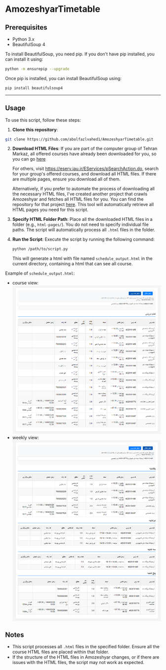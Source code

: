 # AmozeshyarTimetable

## Prerequisites

- Python 3.x
- BeautifulSoup 4

To install BeautifulSoup, you need pip. If you don't have pip installed, you can install it using:
```sh
python -m ensurepip --upgrade
```

Once pip is installed, you can install BeautifulSoup using:
```sh
pip install beautifulsoup4
```

---

## Usage

To use this script, follow these steps:

1. **Clone this repository**:
```sh
git clone https://github.com/abolfazlvahed1/AmozeshyarTimetable.git
```
2. **Download HTML Files**: 
   If you are part of the computer group of Tehran Markaz, all offered courses have already been downloaded for you, so you can go [here](https://abolfazlvahed1.github.io)

   For others, visit https://eserv.iau.ir/EServices/pSearchAction.do, search for your group's offered courses, and download all HTML files. If there are multiple pages, ensure you download all of them.
  
   Alternatively, if you prefer to automate the process of downloading all the necessary HTML files, I've created another project that crawls Amozeshyar and fetches all HTML files for you. You can find the repository for that project [here](https://github.com/abolfazlvahed1/AmozeshyarCourseScraper). This tool will automatically retrieve all HTML pages you need for this script.

3. **Specify HTML Folder Path**: 
   Place all the downloaded HTML files in a folder (e.g., `html-pages/`). You do not need to specify individual file paths. The script will automatically process all `.html` files in the folder.


4. **Run the Script**: 
   Execute the script by running the following command:
    ```sh
    python /path/to/script.py
    ```

   This will generate a html with file named `schedule_output.html` in the current directory, containing a html that can see all course.

Example of `schedule_output.html`:
- course view:
![](./photo/sample-output-all-course-view.png)
- weekly view:
![](./photo/sample-output-weekly-view.png)

## Notes

- This script processes all `.html` files in the specified folder. Ensure all the course HTML files are placed within that folder.
- If the structure of the HTML files in Amozeshyar changes, or if there are issues with the HTML files, the script may not work as expected.

